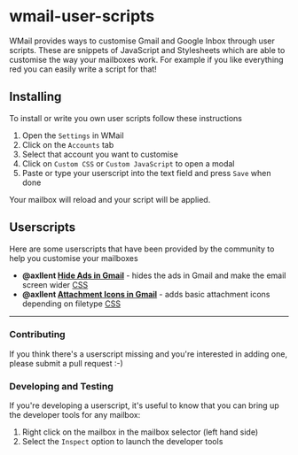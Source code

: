 # wmail-user-scripts
WMail provides ways to customise Gmail and Google Inbox through user scripts. These are snippets of JavaScript and Stylesheets which are able to customise the way your mailboxes work. For example if you like everything red you can easily write a script for that!

## Installing
To install or write you own user scripts follow these instructions

1. Open the `Settings` in WMail
2. Click on the `Accounts` tab
3. Select that account you want to customise
4. Click on `Custom CSS` or `Custom JavaScript` to open a modal
5. Paste or type your userscript into the text field and press `Save` when done

Your mailbox will reload and your script will be applied.

## Userscripts

Here are some userscripts that have been provided by the community to help you customise your mailboxes

* **@axllent [Hide Ads in Gmail](axllent/hideads/userscript.css)** - hides the ads in Gmail and make the email screen wider [CSS](axllent/hideads/userscript.css)
* **@axllent [Attachment Icons in Gmail](axllent/attachmenticons/userscript.css)** - adds basic attachment icons depending on filetype [CSS](axllent/attachmenticons/userscript.css)

---

### Contributing

If you think there's a userscript missing and you're interested in adding one, please submit a pull request :-)

### Developing and Testing

If you're developing a userscript, it's useful to know that you can bring up the developer tools for any mailbox:

1. Right click on the mailbox in the mailbox selector (left hand side)
2. Select the `Inspect` option to launch the developer tools
